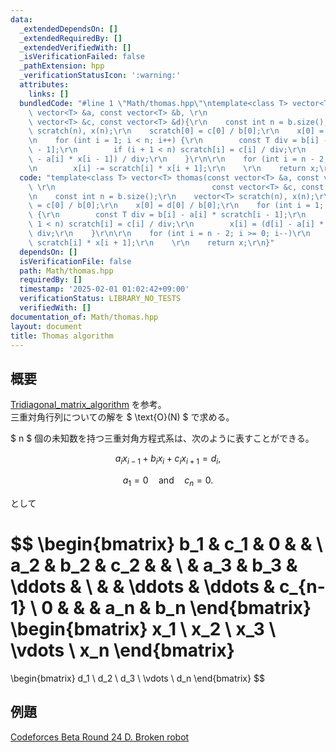 ```yaml
---
data:
  _extendedDependsOn: []
  _extendedRequiredBy: []
  _extendedVerifiedWith: []
  _isVerificationFailed: false
  _pathExtension: hpp
  _verificationStatusIcon: ':warning:'
  attributes:
    links: []
  bundledCode: "#line 1 \"Math/thomas.hpp\"\ntemplate<class T> vector<T> thomas(const\
    \ vector<T> &a, const vector<T> &b, \r\n                                   const\
    \ vector<T> &c, const vector<T> &d){\r\n    const int n = b.size();\r\n    vector<T>\
    \ scratch(n), x(n);\r\n    scratch[0] = c[0] / b[0];\r\n    x[0] = d[0] / b[0];\r\
    \n    for (int i = 1; i < n; i++) {\r\n        const T div = b[i] - a[i] * scratch[i\
    \ - 1];\r\n        if (i + 1 < n) scratch[i] = c[i] / div;\r\n        x[i] = (d[i]\
    \ - a[i] * x[i - 1]) / div;\r\n    }\r\n\r\n    for (int i = n - 2; i >= 0; i--)\r\
    \n        x[i] -= scratch[i] * x[i + 1];\r\n    \r\n    return x;\r\n}\n"
  code: "template<class T> vector<T> thomas(const vector<T> &a, const vector<T> &b,\
    \ \r\n                                   const vector<T> &c, const vector<T> &d){\r\
    \n    const int n = b.size();\r\n    vector<T> scratch(n), x(n);\r\n    scratch[0]\
    \ = c[0] / b[0];\r\n    x[0] = d[0] / b[0];\r\n    for (int i = 1; i < n; i++)\
    \ {\r\n        const T div = b[i] - a[i] * scratch[i - 1];\r\n        if (i +\
    \ 1 < n) scratch[i] = c[i] / div;\r\n        x[i] = (d[i] - a[i] * x[i - 1]) /\
    \ div;\r\n    }\r\n\r\n    for (int i = n - 2; i >= 0; i--)\r\n        x[i] -=\
    \ scratch[i] * x[i + 1];\r\n    \r\n    return x;\r\n}"
  dependsOn: []
  isVerificationFile: false
  path: Math/thomas.hpp
  requiredBy: []
  timestamp: '2025-02-01 01:02:42+09:00'
  verificationStatus: LIBRARY_NO_TESTS
  verifiedWith: []
documentation_of: Math/thomas.hpp
layout: document
title: Thomas algorithm
---
```


## 概要

[Tridiagonal_matrix_algorithm](https://en.wikipedia.org/wiki/Tridiagonal_matrix_algorithm) を参考。<br>
三重対角行列についての解を $ \text{O}(N) $ で求める。

$ n $ 個の未知数を持つ三重対角方程式系は、次のように表すことができる。<br>

$$ a_{i}x_{i-1} + b_{i}x_{i} + c_{i}x_{i+1} = d_{i}, $$

$$
a_{1} = 0 \quad \text{and} \quad c_{n} = 0.
$$

として

$$
\begin{bmatrix}
b_1 & c_1 & 0 & & \\
a_2 & b_2 & c_2 & & \\
& a_3 & b_3 & \ddots & \\
& & \ddots & \ddots & c_{n-1} \\
0 & & & a_n & b_n
\end{bmatrix}
\begin{bmatrix}
x_1 \\
x_2 \\
x_3 \\
\vdots \\
x_n
\end{bmatrix}
=
\begin{bmatrix}
d_1 \\
d_2 \\
d_3 \\
\vdots \\
d_n
\end{bmatrix}
$$

## 例題

[Codeforces Beta Round 24 D. Broken robot](https://codeforces.com/contest/24/problem/D)